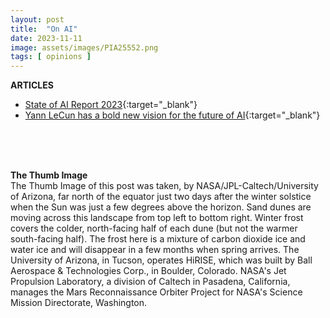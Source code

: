 ```yaml
---
layout: post
title:  "On AI"
date: 2023-11-11
image: assets/images/PIA25552.png
tags: [ opinions ]
---
```




**ARTICLES**   

- [State of AI Report 2023](https://docs.google.com/presentation/d/156WpBF_rGvf4Ecg19oM1fyR51g4FAmHV3Zs0WLukrLQ/edit#slide=id.g24daeb7f4f0_0_3373){:target="_blank"}
- [Yann LeCun has a bold new vision for the future of AI](https://www.technologyreview.com/2022/06/24/1054817/yann-lecun-bold-new-vision-future-ai-deep-learning-meta/){:target="_blank"}

<br/>
<br/>
<br/>




**The Thumb Image**   
The Thumb Image of this post was taken, by NASA/JPL-Caltech/University of Arizona, far north of the equator just two days after the winter solstice when the Sun was just a few degrees above the horizon. Sand dunes are moving across this landscape from top left to bottom right. Winter frost covers the colder, north-facing half of each dune (but not the warmer south-facing half). The frost here is a mixture of carbon dioxide ice and water ice and will disappear in a few months when spring arrives. The University of Arizona, in Tucson, operates HiRISE, which was built by Ball Aerospace & Technologies Corp., in Boulder, Colorado. NASA's Jet Propulsion Laboratory, a division of Caltech in Pasadena, California, manages the Mars Reconnaissance Orbiter Project for NASA's Science Mission Directorate, Washington.

